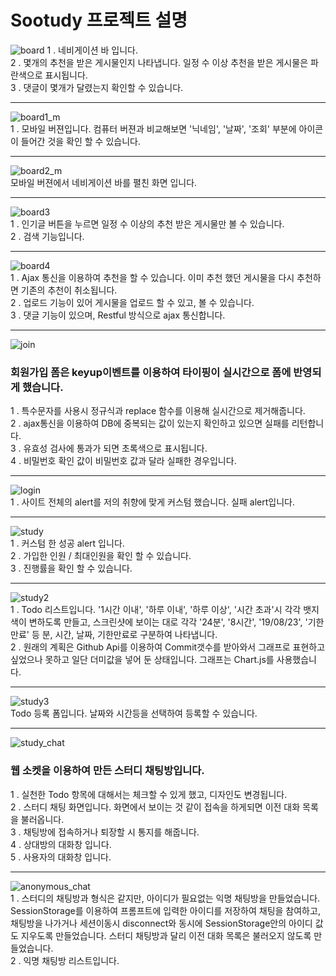 # Sootudy 프로젝트 설명
![board](./img/board1.png)
1 . 네비게이션 바 입니다.   
2 . 몇개의 추천을 받은 게시물인지 나타냅니다. 일정 수 이상 추천을 받은 게시물은 파란색으로 표시됩니다.   
3 . 댓글이 몇개가 달렸는지 확인할 수 있습니다.   

---
![board1_m](./img/board1_m.png)   
1 . 모바일 버젼입니다. 컴퓨터 버젼과 비교해보면 '닉네임', '날짜', '조회' 부분에 아이콘이 들어간 것을 확인 할 수 있습니다.

---
![board2_m](./img/board2_m.png)   
모바일 버젼에서 네비게이션 바를 펼친 화면 입니다.

---
![board3](./img/board3.png)   
1 . 인기글 버튼을 누르면 일정 수 이상의 추천 받은 게시물만 볼 수 있습니다.   
2 . 검색 기능입니다.

---
![board4](./img/board4.png)   
1 . Ajax 통신을 이용하여 추천을 할 수 있습니다. 이미 추천 했던 게시물을 다시 추천하면 기존의 추천이 취소됩니다.   
2 . 업로드 기능이 있어 게시물을 업로드 할 수 있고, 볼 수 있습니다.   
3 . 댓글 기능이 있으며, Restful 방식으로 ajax 통신합니다.

---
![join](./img/join.png)   
### 회원가입 폼은 keyup이벤트를 이용하여 타이핑이 실시간으로 폼에 반영되게 했습니다.
1 . 특수문자를 사용시 정규식과 replace 함수를 이용해 실시간으로 제거해줍니다.   
2 . ajax통신을 이용하여 DB에 중복되는 값이 있는지 확인하고 있으면 실패를 리턴합니다.   
3 . 유효성 검사에 통과가 되면 초록색으로 표시됩니다.   
4 . 비밀번호 확인 값이 비밀번호 값과 달라 실패한 경우입니다.   

---
![login](./img/login.png)   
1 . 사이트 전체의 alert를 저의 취향에 맞게 커스텀 했습니다. 실패 alert입니다.

---
![study](./img/study.png)   
1 . 커스텀 한 성공 alert 입니다.   
2 . 가입한 인원 / 최대인원을 확인 할 수 있습니다.   
3 . 진행률을 확인 할 수 있습니다.   

---
![study2](./img/study2.png)   
1 . Todo 리스트입니다.  '1시간 이내', '하루 이내', '하루 이상', '시간 초과'시 각각 뱃지 색이 변하도록 만들고, 스크린샷에 보이는 대로 각각 '24분', '8시간',  '19/08/23', '기한 만료' 등 분, 시간, 날짜, 기한만료로 구분하여 나타냅니다.   
2 . 원래의 계획은 Github Api를 이용하여 Commit갯수를 받아와서 그래프로 표현하고 싶었으나 못하고 일단 더미값을 넣어 둔 상태입니다. 그래프는 Chart.js를 사용했습니다.

---
![study3](./img/study3.png)   
Todo 등록 폼입니다. 날짜와 시간등을 선택하여 등록할 수 있습니다.   

---
![study_chat](./img/study_chat.png)   
### 웹 소켓을 이용하여 만든 스터디 채팅방입니다.
1 . 실천한 Todo 항목에 대해서는 체크할 수 있게 했고, 디자인도 변경됩니다.   
2 . 스터디 채팅 화면입니다. 화면에서 보이는 것 같이 접속을 하게되면 이전 대화 목록을 불러옵니다.   
3 . 채팅방에 접속하거나 퇴장할 시 통지를 해줍니다.   
4 . 상대방의 대화창 입니다.   
5 . 사용자의 대화창 입니다.    

---
![anonymous_chat](./img/anonymous_chat.png)   
1 . 스터디의 채팅방과 형식은 같지만, 아이디가 필요없는 익명 채팅방을 만들었습니다.   SessionStorage를 이용하여 프롬프트에 입력한 아이디를 저장하여 채팅을 참여하고, 채팅방을 나가거나 세션이동시 disconnect와 동시에 SessionStorage안의 아이디 값도 지우도록 만들었습니다. 스터디 채팅방과 달리 이전 대화 목록은 불러오지 않도록 만들었습니다.   
2 . 익명 채팅방 리스트입니다.
